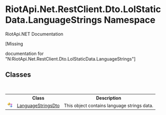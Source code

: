# RiotApi.Net.RestClient.Dto.LolStaticData.LanguageStrings Namespace
RiotApi.NET Documentation 

\[Missing <summary> documentation for "N:RiotApi.Net.RestClient.Dto.LolStaticData.LanguageStrings"\]


## Classes
&nbsp;<table><tr><th></th><th>Class</th><th>Description</th></tr><tr><td>![Public class](media/pubclass.gif "Public class")</td><td><a href="6adb0dda-020c-5f22-49f0-ebd67d7dc211">LanguageStringsDto</a></td><td>
This object contains language strings data.</td></tr></table>&nbsp;
